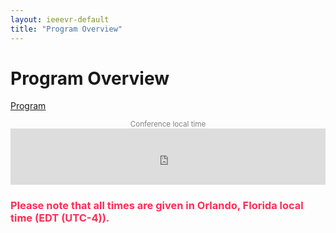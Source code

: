```yaml
---
layout: ieeevr-default
title: "Program Overview"
---
```


<style>
    .styled-table {
        border-collapse: collapse;
        margin: 25px 0;
        font-size: 0.9em;
        font-family: sans-serif;
        /*min-width: 400px;*/
        box-shadow: 0 0 20px rgba(0, 0, 0, 0.15);
        display: table;
    }

    .styled-table thead tr {
        background-color: #F5725E;
        color: #ffffff;
        text-align: left;
    }

    .styled-table th,
    .styled-table td {
        padding: 12px 15px;
    }

    .styled-table tbody tr {
        border-bottom: 1px solid #dddddd;
    }

    .styled-table tbody tr:nth-of-type(even) {
        background-color: #f3f3f3;
    }

    .styled-table tbody tr:last-of-type {
        border-bottom: 2px solid #F5725E;
    }

    .styled-table tbody tr.active-row {
        font-weight: bold;
        color: #F5725E;
    }


    /*************************
 * GRID SCHEDULE LAYOUT from there: https://css-tricks.com/building-a-conference-schedule-with-css-grid/
 *************************/
    @media screen and (min-width:700px) {
        .schedule {
            display: grid;
            grid-gap: 1em;
            grid-template-rows:
                [tracks] auto [time-0830] 0.5fr [time-0900] 0.5fr [time-0930] 0.5fr [time-1000] 0.5fr [time-1030] 0.5fr [time-1100] 0.5fr [time-1130] 0.5fr [time-1200] 0.5fr [time-1230] 0.5fr [time-1300] 0.5fr [time-1330] 0.5fr [time-1400] 0.5fr [time-1430] 0.5fr [time-1500] 0.5fr [time-1530] 0.5fr [time-1600] 0.5fr [time-1630] 0.5fr [time-1700] 0.5fr [time-1730] 0.5fr [time-1800] 0.5fr [time-1830] 0.5fr [time-1900] 0.5fr;
            /* Note 1:
      Use 24hr time for gridline names for simplicity

      Note 2: Use "auto" instead of "0.5fr" for a more compact schedule where height of a slot is not proportional to the session length. Implementing a "compact" shortcode attribute might make sense for this!
      Try 0.5fr for more compact equal rows. I don't quite understand how that works :)
      */

            grid-template-columns:
                [times] 4em [track-1-start] 0.5fr [track-1-end track-2-start] 0.5fr [track-2-end track-3-start] 0.5fr [track-3-end];
        }

        .schedule-sat-25 {
            display: grid;
            grid-gap: 0.3em;
            grid-template-rows:
                [tracks] auto [time-0800] 0.25fr [time-0815] 0.25fr [time-0830] 0.25fr [time-0845] 0.25fr [time-0900] 0.5fr [time-0930] 0.5fr [time-1000] 0.5fr[time-1030] 0.5fr [time-1100] 0.5fr[time-1130] 0.5fr [time-1200] 0.5fr [time-1230] 0.5fr [time-1300] 0.5fr [time-1330] 0.5fr [time-1400] 0.5fr [time-1430] 0.5fr [time-1500] 0.5fr [time-1530] 0.5fr [time-1600] 0.5fr [time-1630] 0.5fr [time-1700] 0.5fr [time-1730] 0.5fr [time-1800] 0.5fr [time-1830] 0.5fr;

            grid-template-columns:
                [times] 3em [track-1-start] 0.1fr[track-1-end track-2-start] 0.1fr[track-2-end track-3-start] 0.1fr[track-3-end track-4-start] 0.1fr
                [track-4-end track-5-start] 0.1fr[track-5-end track-6-start] 0.1fr
                [track-6-end track-7-start] 0.1fr[track-7-end track-8-start] 0.1fr
                [track-8-end];
        }

        .schedule-sun-26 {
            display: grid;
            grid-gap: 0.4em;
            grid-template-rows:
                [tracks] auto [time-0700] auto [time-0800] 0.25fr [time-0815] 0.25fr[time-0830] 0.5fr[time-0900] 0.5fr [time-0930] 0.5fr [time-1000] 0.5fr [time-1030] 0.5fr [time-1100] 0.5fr [time-1130] 0.5fr [time-1200] 0.5fr [time-1230] 0.5fr [time-1300] 0.5fr [time-1330] 0.5fr [time-1400] 0.5fr [time-1430] 0.5fr [time-1500] 0.5fr [time-1530] 0.5fr [time-1600] 0.5fr [time-1630] 0.5fr [time-1700] 0.5fr [time-1730] 0.5fr [time-1800] 0.5fr [time-1830] 0.5fr [time-1900] 0.5fr [time-1930] 0.5fr [time-2000] 0.5fr [time-2030] 0.5fr [time-2100] 0.5fr [time-2130] ;

            grid-template-columns:
                [times] 3em [track-1-start] 0.2fr [track-1-end track-2-start] 0.2fr [track-2-end track-3-start] 0.2fr [track-3-end track-4-start] 0.2fr
                [track-4-end track-5-start] 0.2fr [track-5-end track-6-start] 0.2fr 
                [track-6-end track-7-start] 0.2fr [track-7-end];
        }

        .schedule-mon-27 {
            display: grid;
            grid-gap: 0.3em;
            grid-template-rows:
                [tracks] auto [time-0700] 0.5fr [time-0800] 0.5fr [time-0830] 0.5fr[time-0900] 0.5fr [time-0930] 0.5fr [time-1000] 0.25fr [time-1015] 0.25fr [time-1030] 0.5fr [time-1100] 0.25fr [time-1115] auto [time-1130] auto [time-1145] 0.25fr [time-1200] 0.5fr [time-1230] 0.5fr [time-1300] 0.5fr [time-1330] 0.5fr [time-1400] 0.5fr [time-1430] 0.25fr [time-1445] 0.25fr [time-1500] 0.5fr [time-1530] 0.25fr [time-1545] 0.25fr [time-1600] 0.5fr [time-1630] 0.25fr  [time-1645] 0.25fr [time-1700] auto [time-1730] auto [time-1800] 0.5fr [time-1830] 0.25fr[time-1900] 0.25fr [time-1930] 0.25fr [time-2000];

            grid-template-columns:
                [times] 3em [track-1-start]20% [track-1-end track-2-start]20% [track-2-end track-3-start]20% [track-3-end track-4-start]20%
                [track-4-end track-5-start]10%;
                /* 13% [track-5-end track-6-start]13% 
                [track-6-end track-7-start]13% [track-7-end]; */
        }

        .schedule-tue-28 {
            display: grid;
            grid-gap: 0.3em;
            grid-template-rows:
                [tracks] auto [time-0700] 0.5fr [time-0800] 0.25fr [time-0815] 0.25fr[time-0830] 0.5fr[time-0900] auto [time-0930] 0.5fr [time-1000] auto [time-1015] 0.25fr [time-1030] auto [time-1045] auto [time-1100] 0.25fr [time-1115] 0.25fr [time-1130] auto [time-1145] 0.25fr [time-1200] auto [time-1230] auto 
                [time-1245] 0.25fr [time-1300] 0.5fr [time-1330] 0.5fr [time-1400] auto [time-1430] auto[time-1445] auto [time-1500] 0.25fr [time-1515] 0.25fr [time-1530] 0.25fr[time-1545] auto [time-1600] auto [time-1615] 0.25fr [time-1630] 0.25fr  [time-1645] 0.25fr [time-1700] 0.25fr [time-1730] 0.25fr [time-1800] auto [time-1830] auto [time-1900] auto [time-1930] auto[time-2000] auto [time-2030] auto [time-2100] auto [time-2130] ;

            grid-template-columns:
                [times] 3em [track-1-start]20% [track-1-end track-2-start]20% [track-2-end track-3-start]20% [track-3-end track-4-start]20%
                [track-4-end track-5-start]10%;
                /* 13% [track-5-end track-6-start]13% 
                [track-6-end track-7-start]13% [track-7-end]; */
        }

        .schedule-wed-29 {
            display: grid;
            grid-gap: 0.3em;
            grid-template-rows:
                [tracks] auto [time-0700] 0.5fr [time-0800] 0.25fr [time-0815] 0.25fr [time-0830] 0.5fr [time-0900] 0.5fr [time-0930] 0.25fr [time-0945] 0.25fr [time-1000] 0.5fr[time-1030] 0.25fr [time-1045] 0.25fr [time-1100] 0.5fr[time-1130] 0.5fr [time-1200] 0.5fr [time-1230] 0.25fr 
                [time-1245] 0.25fr
                [time-1300] 0.5fr [time-1330] 0.5fr [time-1400] 0.5fr [time-1430] 0.5fr [time-1500] 0.25fr [time-1515] 0.25fr [time-1530] 0.5fr [time-1600] 0.25fr [time-1615] 0.25fr [time-1630] 0.5fr [time-1700] 0.5fr [time-1730];

            grid-template-columns:
                [times] 3em [track-1-start] 20% [track-1-end track-2-start]20%[track-2-end track-3-start]20%[track-3-end track-4-start]20%
                [track-4-end track-5-start]10%;
        }
    }

    .time-slot {
        grid-column: times;
        text-decoration: none;

    }

    .track-slot {
        display: none;
        /* hidden on small screens and browsers without grid support */
    }

    @supports(display:grid) {
        @media screen and (min-width:700px) {
            .track-slot {
                display: block;
                padding: 10px 5px 5px;
                position: sticky;
                top: 0;
                z-index: 1000;
                background-color: rgba(255, 255, 255, .9);
            }
        }
    }

    /* Small-screen & fallback styles */
    .session {
        margin-bottom: 1em;
    }

    @supports(display:grid) {
        @media screen and (min-width: 700px) {
            .session {
                margin: 0;
            }
        }
    }

    /*************************
 * VISUAL STYLES
 * Design-y stuff not particularly important to the demo
 ************************
    body {
        padding: 50px;
        max-width: 1100px;
        margin: 0 auto;
        line-height: 1.5;
    }
    */

    .session {
        padding: .5em;
        border-radius: 5px;
        font-size: 12px;
        box-shadow:
            rgba(255, 255, 255, .6) 1px 1px 0,
            rgba(0, 0, 0, .3) 4px 4px 0;
    }

    .session-title,
    .session-time,
    .session-track,
    .session-presenter {
        display: block;
    }

    .session-title,
    .time-slot {
        margin: 0;
        font-size: 1em;
    }

    .session-title a {
        color: #fff;
        text-decoration-style: dotted;

        &:hover {
            font-style: italic;
        }

        &:focus {
            outline: 2px dotted rgba(255, 255, 255, .8);
        }
    }

    .track-slot,
    .time-slot {
        font-weight: bold;
        font-size: .8em;
    }

    .track-1 {
        background-color: #F5725E;
        color: #fff;
    }

    .track-2 {
        background-color: #009cb4;
        color: #fff;
    }

    .track-3 {
        background-color: rgb(52, 199, 89);
        color: #fff;
    }

    .track-poster {
        background-color: #c65833;
        color: #fff;
    }

    .track-4 {
        background-color: #fec10d;
        color: #fff;
    }
    
    .track-5 {
        background-color: #53c5ca;
        color: #fff;
    }

    .track-all {
        display: flex;
        justify-content: center;
        align-items: center;
        background: #ccc;
        color: #000;
        box-shadow: none;
    }

    .track-teal {
        background-color: #00aeef;
        color: #fff;
    }

    .track-break {
        background-color: #ddf6ff;
        color: #464646;
    }

    .track-green {
        background-color: rgb(52, 199, 89);
        color: #fff;
    }

    .track-orange {
        background-color: rgb(255, 149, 0);
        color: #fff;
    }

    .track-lunch {
        background-color: #ddf6ff;
        color: #464646;
    }
    /* .track-poster {
    background-color: rgb(255, 230, 153);
    color: #fff;
    } */

    .track-purple {
        background-color: rgb(175, 82, 222);
        color: #fff;
    }

    .track-event {
        background-color: rgb(90, 200, 250);
        color: #fff;
    }

    .track-panel {
        background-color: #fec10d;
        color: #fff;
    }

    .track-keynote {
        /* background-color: rgb(196, 136, 195); */
        background-color: rgb(211, 15, 69);
        color: #fff;
    }

    .track-3dui {
        /* background-color: rgb(88, 86, 214); */
        background-color: rgb(196, 136, 195);
        color: #fff;
    }

    .text {
        max-width: 750px;
        font-size: 18px;
        margin: 0 auto 50px;
    }

    .meta {
        color: #555;
        font-style: italic;
    }

    .meta a {
        color: #555;
    }

    hr {
        margin: 40px 0;
    }


    /* Collapsible */
    input[type='checkbox'] {
        display: none;
    }

    .wrap-collabsible {
        margin: 1.2rem 0;
    }

    .lbl-toggle {
        display: block;
        font-weight: bold;
        /* font-family: monospace; */
        font-size: 1rem;
        text-align: left;
        padding: 0.5rem;
        color: #ffffff;
        background: #F5725E;
        cursor: pointer;
        border-radius: 7px;
        transition: all 0.25s ease-out;
    }

    .lbl-toggle:hover {
        color: #FFF;
    }

    .lbl-toggle::before {
        content: ' ';
        display: inline-block;
        border-top: 5px solid transparent;
        border-bottom: 5px solid transparent;
        border-left: 5px solid currentColor;
        vertical-align: middle;
        margin-right: .7rem;
        transform: translateY(-2px);
        transition: transform .2s ease-out;
    }

    .toggle:checked+.lbl-toggle::before {
        transform: rotate(90deg) translateX(-3px);
    }

    .collapsible-content {
        max-height: 0px;
        overflow: hidden;
        transition: max-height .25s ease-in-out;
    }

    .toggle:checked+.lbl-toggle+.collapsible-content {
        max-height: 2000px;
    }

    .toggle:checked+.lbl-toggle {
        border-bottom-right-radius: 0;
        border-bottom-left-radius: 0;
    }

    .collapsible-content .content-inner {
        background: white;
        /* rgba(0, 105, 255, .2);*/
        border-bottom: 1px solid rgba(0, 105, 255, .45);
        border-bottom-left-radius: 7px;
        border-bottom-right-radius: 7px;
        padding: .5rem 1rem;
    }

    .collapsible-content p {
        margin-bottom: 0;
    }

</style>

<h1>Program Overview</h1>

<a href="http://ieeevr.org/2024/assets/attend/IEEEVR2023_Program.pdf" class="btn btn--info" style="" target="_blank">Program</a> 

<div style="text-align:center;">
        <small><span style="color:gray;">Conference local time</span></small>
        <iframe src="https://www.zeitverschiebung.net/clock-widget-iframe-v2?language=en&size=small&timezone=America%2FNew_York&show=hour_minute" width="100%" height="90" frameborder="0" seamless></iframe>
</div>

<div class="notic--warning">
<h3 style="color: rgb(255, 45, 85);">Please note that all times are given in Orlando, Florida local time (EDT (UTC-4)).</h3>
</div>
<script> /***
<div>
    <div class="wrap-collabsible"> <input id="collapsible1" class="toggle" type="checkbox" checked> <label for="collapsible1" class="lbl-toggle">Saturday, March 25</label>
        <div class="collapsible-content">
            <div class="content-inner">
                <center><strong>Shanghai, China, UTC+8</strong></center>
                <div class="schedule-sat-25" aria-labelledby="schedule-heading">
                    <span class="track-slot" aria-hidden="true" style="grid-column: times; grid-row: tracks;"></span>
                    <span class="track-slot" aria-hidden="true" style="grid-column: track-1; grid-row: tracks;"></span>
                    <span class="track-slot" aria-hidden="true" style="grid-column: track-2; grid-row: tracks;"></span>
                    <span class="track-slot" aria-hidden="true" style="grid-column: track-3; grid-row: tracks;"></span>
                    <span class="track-slot" aria-hidden="true" style="grid-column: track-4; grid-row: tracks;"></span>
                    <span class="track-slot" aria-hidden="true" style="grid-column: track-5; grid-row: tracks;"></span>
                    <span class="track-slot" aria-hidden="true" style="grid-column: track-6; grid-row: tracks;"></span>
                    <span class="track-slot" aria-hidden="true" style="grid-column: track-7; grid-row: tracks;"></span>
                    <span class="track-slot" aria-hidden="true" style="grid-column: track-8; grid-row: tracks;"></span>
                    <p class="time-slot" style="grid-row: time-0800;">8:00</p>
                    <div class="session session-1 track-teal" style="grid-column: track-7-start / track-7-end; grid-row: time-0800 / time-1130;">
                        <h3 class="session-title"><a href="/2024/program/tutorials/#T1">Tutorial [online]: Demystifying Academic Paper Reviews: How to Construct Quality Reviews for Peer-Reviewed Publications</a></h3>
                        <span class="session-time">8:00 - 11:30</span>                        
                    </div>
                    <p class="time-slot" style="grid-row: time-0815;">08:15</p>
                    <div class="session session-2 track-green" style="grid-column: track-2-start / track-2-end; grid-row: time-0815 / time-1330;">
                        <h3 class="session-title"><a href="/2024/program/workshop/#VR4Exergame">Workshop 2 [online]: First Workshop on VR for Exergaming (VR4Exergame)</a></h3>
                        <span class="session-time">8:15 - 13:30</span>
                    </div>
                    <p class="time-slot" style="grid-row: time-0830;">08:30</p>
                    <div class="session session-3 track-green" style="grid-column: track-1-start / track-1-end; grid-row: time-0830 / time-1300;">
                        <h3 class="session-title"><a href="/2024/program/workshop/#MASSXR">Workshop 1 [online]: Multi-modal Affective and Social Behavior Analysis and Synthesis in Extended Reality (MASSXR)</a></h3>
                        <span class="session-time">8:30 - 13:10</span>
                    </div>
                    <div class="session session-4 track-green" style="grid-column: track-4-start / track-4-end; grid-row: time-0830 / time-1130;">
                        <h3 class="session-title"><a href="/2024/program/workshop/#TrainingXR">Workshop 4 [online]: 4th Annual Workshop on 3D Content Creation for Simulated Training in eXtended Reality (TrainingXR)</a></h3>
                        <span class="session-time">8:30 - 11:30</span>
                    </div>
                    <div class="session session-5 track-green" style="grid-column: track-6-start / track-6-end; grid-row: time-0830 / time-1830;">
                        <h3 class="session-title"><a href="/2024/program/workshop/#XRIOS">Workshop 6 [online]: 2nd International Workshop on eXtended Reality for Industrial and Occupational Support (XRIOS)</a></h3>
                        <span class="session-time">8:30 - 18:30</span>
                    </div>
                    <p class="time-slot" style="grid-row: time-0900;">9:00</p>
                    <div class="session session-6 track-green" style="grid-column: track-3-start / track-3-end; grid-row: time-0900 / time-1200;">
                        <h3 class="session-title"><a href="/2024/program/workshop/#KELVAR">Workshop 3 [online]: KELVAR Workshop: K-12+ Embodied Learning through Virtual and Augmented Reality</a></h3>
                        <span class="session-time">9:00 - 12:00</span>
                    </div>
                    <div class="session session-7 track-green" style="grid-column: track-5-start / track-5-end; grid-row: time-0900 / time-1700;">
                        <h3 class="session-title"><a href="/2024/program/workshop/#ENPT-XR">Workshop 5 [online]: Workshop on Emerging Novel Prototyping Techniques for XR (ENPT XR)</a></h3>
                        <span class="session-time">9:00 - 17:00</span>
                    </div>
                    <div class="session session-8 track-orange" style="grid-column: track-8-start / track-8-end; grid-row: time-0845 / time-1230;">
                        <h3 class="session-title"><a href="/2024/program/doctoral-consortium/">Doctoral Consortium</a></h3>
                        <span class="session-time">8:45 - 12:30</span>
                    </div>
                    <p class="time-slot" style="grid-row: time-1000;">10:00</p>
                    <p class="time-slot" style="grid-row: time-1100;">11:00</p>
                    <p class="time-slot" style="grid-row: time-1130;">11:30</p>
                    <p class="time-slot" style="grid-row: time-1200;">12:00</p>
                    <p class="time-slot" style="grid-row: time-1300;">13:00</p>
                    <p class="time-slot" style="grid-row: time-1400;">14:00</p>
                    <div class="session session-9 track-green" style="grid-column: track-2-start / track-2-end; grid-row: time-1400 / time-1700;">
                        <h3 class="session-title"><a href="/2024/program/workshop/#XRHealth">Workshop 7 [online]: 2nd XR Health workshop - XR Technologies for Healthcare and Wellbeing (XR Health)</a></h3>
                        <span class="session-time">14:00 - 17:00</span>
                    </div>
                    <div class="session session-10 track-green" style="grid-column: track-3-start / track-3-end; grid-row: time-1400 / time-1700;">
                        <h3 class="session-title"><a href="/2024/program/workshop/#ReDigiTS">Workshop 8 [hybrid]: 3D Reconstruction| Digital Twinning| and Simulation for Virtual Experiences (ReDigiTS)</a></h3>
                        <span class="session-time">14:00 - 17:00</span>
                    </div>
                    <div class="session session-11 track-orange" style="grid-column: track-8-start / track-8-end; grid-row: time-1400 / time-1730;">
                        <h3 class="session-title"><a href="/2024/program/doctoral-consortium/">Doctoral Consortium</a></h3>
                        <span class="session-time">14:00 - 17:30</span>
                    </div>
                    <p class="time-slot" style="grid-row: time-1500;">15:00</p>
                    <p class="time-slot" style="grid-row: time-1600;">16:00</p>
                    <p class="time-slot" style="grid-row: time-1700;">17:00</p>
                    <div class="session session-12 track-teal" style="grid-column: track-7-start / track-7-end; grid-row: time-1700 / time-1830;">
                        <h3 class="session-title">
                            <a href="/2024/program/tutorials/#T2">
                                Tutorial [online]: Introduction to Building Social Virtual Reality with Ubiq
                            </a>
                        </h3>
                        <span class="session-time">17:00 - 18:30</span>
                    </div>
                    <p class="time-slot" style="grid-row: time-1730;">17:30</p>
                    <p class="time-slot" style="grid-row: time-1800;">18:00</p>
                    <p class="time-slot" style="grid-row: time-1830;">18:30</p>
                </div>
            </div>
        </div>
    </div>
</div>

<div>
    <div class="wrap-collabsible"> <input id="collapsible2" class="toggle" type="checkbox" checked> <label for="collapsible2" class="lbl-toggle">Sunday, March 26</label>
        <div class="collapsible-content">
            <div class="content-inner">
                <center><strong>Shanghai, China, UTC+8</strong></center>
                <div class="schedule-sun-26" aria-labelledby="schedule-heading">
                    <span class="track-slot" aria-hidden="true" style="grid-column: times; grid-row: tracks;"></span>
                    <span class="track-slot" aria-hidden="true" style="grid-column: track-1; grid-row: tracks;"></span>
                    <span class="track-slot" aria-hidden="true" style="grid-column: track-2; grid-row: tracks;"></span>
                    <span class="track-slot" aria-hidden="true" style="grid-column: track-3; grid-row: tracks;"></span>
                    <span class="track-slot" aria-hidden="true" style="grid-column: track-4; grid-row: tracks;"></span>
                    <span class="track-slot" aria-hidden="true" style="grid-column: track-5; grid-row: tracks;"></span>
                    <span class="track-slot" aria-hidden="true" style="grid-column: track-6; grid-row: tracks;"></span>
                    <span class="track-slot" aria-hidden="true" style="grid-column: track-7; grid-row: tracks;"></span>
                    <p class="time-slot" style="grid-row: time-0800;">8:00</p>
                    <div class="session session-1 track-green" style="grid-column: track-3-start / track-3-end; grid-row: time-0800 / time-1330;">
                        <h3 class="session-title"><a href="/2024/program/workshop/#WIVL">Workshop 11 [online]: Workshop on Immersive Visualization Laboratories - Past Present and Future</a></h3>
                        <span class="session-time">8:00 - 13:40</span>
                    </div>
                    <div class="session session-2 track-green" style="grid-column: track-4-start / track-4-end; grid-row: time-0815 / time-1400;">
                        <h3 class="session-title"><a href="/2024/program/workshop/#SecImmeWorld"> Workshop 12 [online]: First Workshop on Security and Privacy for Immersive Virtual Worlds (Secure Immersive Worlds)</a></h3>
                        <span class="session-time">8:15 - 14:00</span>
                    </div>
                    <p class="time-slot" style="grid-row: time-0900;">9:00</p>
                    <div class="session session-3 track-green" style="grid-column: track-1-start / track-1-end; grid-row: time-0900 / time-1200;">
                        <h3 class="session-title"><a href="/2024/program/workshop/#Data4XR">Workshop 9 [hybrid]: Data4XR: Datasets for Developing Intelligent XR Applications</a></h3>
                        <span class="session-time">9:00 - 12:00</span>
                    </div>
                    <div class="session session-4 track-green" style="grid-column: track-2-start / track-2-end; grid-row: time-0900 / time-1200;">
                        <h3 class="session-title"><a href="/2024/program/workshop/#MixReal">Workshop 10 [hybrid]: Mixing Realities: Cross-reality Visualization| Interaction| and Collaboration </a></h3>
                        <span class="session-time">9:00 - 12:00</span>
                    </div>
                    <div class="session session-5 track-green" style="grid-column: track-5-start / track-5-end; grid-row: time-0900 / time-1200;">
                        <h3 class="session-title"><a href="/2024/program/workshop/#EUCHS">Workshop 13 [online]: Enhancing User Comfort| Health| and Safety in VR and AR</a></h3>
                        <span class="session-time">9:00 - 12:00</span>
                    </div>
                    <div class="session session-6 track-green" style="grid-column: track-6-start / track-6-end; grid-row: time-0900 / time-1200;">
                        <h3 class="session-title"><a href="/2024/program/workshop/#WISP">Workshop 14 [online]: Workshop on Immersive Sickness Prevention (WISP)</a></h3>
                        <span class="session-time">9:00 - 12:00</span>
                    </div>
                    <div class="session session-7 track-teal" style="grid-column: track-7-start / track-7-end; grid-row: time-0900 / time-1030;">
                        <h3 class="session-title"><a href="/2024/program/tutorials/#T3">Tutorial [hybrid]: Introduction to Building Digital human with 3D and 4D Face Capture</a></h3>
                        <span class="session-time">9:00 - 10:30</span>
                    </div>
                    <p class="time-slot" style="grid-row: time-1000;">10:00</p>
                    <p class="time-slot" style="grid-row: time-1100;">11:00</p>
                    <div class="session session-8 track-teal" style="grid-column: track-7-start / track-7-end; grid-row: time-1100 / time-1230;">
                        <h3 class="session-title"><a href="/2024/program/tutorials/#T4">Tutorial [online]: Towards Building Automated Non-Rigid Spatially Augmented Reality</a></h3>
                        <span class="session-time">11:00 - 12:30</span>
                    </div>
                    <p class="time-slot" style="grid-row: time-1200;">12:00</p>
                    <p class="time-slot" style="grid-row: time-1300;">13:00</p>
                    <p class="time-slot" style="grid-row: time-1400;">14:00</p>
                    <p class="time-slot" style="grid-row: time-1500;">15:00</p>
                    <div class="session session-9 track-green" style="grid-column: track-1-start / track-1-end; grid-row: time-1400 / time-1630;">
                        <h3 class="session-title"><a href="/2024/program/workshop/#ANIVAE-2024">Workshop 15 [hybrid]: 6th IEEE VR Internal Workshop on Animation in Virtual and Augmented Environments (ANIVAE-2024)</a></h3>
                        <span class="session-time">14:00 - 16:30</span>
                    </div>
                    <div class="session session-10 track-green" style="grid-column: track-2-start / track-2-end; grid-row: time-1400 / time-1600;">
                        <h3 class="session-title"><a href="/2024/program/workshop/#I-Meta">Workshop 16 [hybrid]:  Industrial Metaverse (I-Meta) </a></h3>
                        <span class="session-time">14:00 - 16:00</span>
                    </div>
                    <div class="session session-11 track-green" style="grid-column: track-5-start / track-5-end; grid-row: time-1400 / time-1700;">
                        <h3 class="session-title"><a href="/2024/program/workshop/#ARES">Workshop 17 [online]: ARES - Augmented Reality Enabling Superhuman Sports + Serious Games (2nd Annual Workshop)</a></h3>
                        <span class="session-time">14:00 - 17:00</span>
                    </div>
                    <div class="session session-12 track-green" style="grid-column: track-6-start / track-6-end; grid-row: time-1400 / time-1700;">
                        <h3 class="session-title"><a href="/2024/program/workshop/#OAT"> Workshop 18 [online]: Open Access Tools and libraries for virtual reality (OAT)</a></h3>
                        <span class="session-time">14:00 - 17:00</span>
                    </div>
                    <div class="session session-13 track-teal" style="grid-column: track-7-start / track-7-end; grid-row: time-1400 / time-1730;">
                        <h3 class="session-title"><a href="/2024/program/tutorials/#T5"> Tutorial [hybrid]: Introduction of building XR environments using Omniverse</a></h3>
                        <span class="session-time">14:00 - 17:30</span>
                    </div>
                    <p class="time-slot" style="grid-row: time-1600;">16:00</p>
                    <p class="time-slot" style="grid-row: time-1700;">17:00</p>
                    <p class="time-slot" style="grid-row: time-1800;">18:00</p>
                    <p class="time-slot" style="grid-row: time-1900;">19:00</p>
                    <div class="session session-14 track-5" style="grid-column: track-3-start / track-3-end; grid-row: time-1900 / time-2030;">
                        <h3 class="session-title"> Paper fast forward</h3>
                        <span class="session-time">19:00 - 20:30</span>
                    </div>
                    <div class="session session-14 track-event" style="grid-column: track-1-start / track-1-end; grid-row: time-1900 / time-2100;">
                        <h3 class="session-title"> <a href="/2024/program/exchange-event/">Youth Scholars Exchange Event </a></h3>
                        <span class="session-time">19:00 - 21:00</span>
                        <span class="session-title"><b style="color: white;">Location:</b> Room BEIJING</span>
                    </div>
                    <div class="session session-14 track-event" style="grid-column: track-2-start / track-2-end; grid-row: time-1900 / time-2100;">
                        <h3 class="session-title"> Excellent Students Forum</h3>
                        <span class="session-time">19:00 - 21:00</span>
                        <span class="session-title"><b style="color: white;">Location:</b> Room SHANGHAI</span>
                    </div>
                    <p class="time-slot" style="grid-row: time-2000;">20:00</p>
                    <p class="time-slot" style="grid-row: time-2100;">21:00</p>
                </div>
            </div>
        </div>
    </div>
</div>

<div>
    <div class="wrap-collabsible"> <input id="collapsible3" class="toggle" type="checkbox" checked> <label for="collapsible3" class="lbl-toggle">Monday, March 27</label>
        <div class="collapsible-content">
            <div class="content-inner">
                <center><strong>Shanghai, China, UTC+8</strong></center>
                <div class="schedule-mon-27" aria-labelledby="schedule-heading">
                    <span class="track-slot" aria-hidden="true" style="grid-column: times; grid-row: tracks;"></span>
                    <span class="track-slot" aria-hidden="true" style="grid-column: track-1; grid-row: tracks;"></span>
                    <span class="track-slot" aria-hidden="true" style="grid-column: track-2; grid-row: tracks;"></span>
                    <span class="track-slot" aria-hidden="true" style="grid-column: track-3; grid-row: tracks;"></span>
                    <span class="track-slot" aria-hidden="true" style="grid-column: track-4; grid-row: tracks;"></span>
                    <span class="track-slot" aria-hidden="true" style="grid-column: track-5; grid-row: tracks;"></span>
                    <p class="time-slot" style="grid-row: time-0700;">7:00</p>
                    <p class="time-slot" style="grid-row: time-0800;">8:00</p>
                    <p class="time-slot" style="grid-row: time-0830;">8:30</p>
                    <p class="time-slot" style="grid-row: time-0900;">9:00</p>
                    <p class="time-slot" style="grid-row: time-1000;">10:00</p>
                    <p class="time-slot" style="grid-row: time-1100;">11:00</p>
                    <p class="time-slot" style="grid-row: time-1600;">16:00</p>
                    <p class="time-slot" style="grid-row: time-1200;">12:00</p>
                    <p class="time-slot" style="grid-row: time-1330;">13:30</p>
                    <p class="time-slot" style="grid-row: time-1430;">14:30</p>
                    <p class="time-slot" style="grid-row: time-1445;">14:45</p>
                    <p class="time-slot" style="grid-row: time-1545;">15:45</p>
                    <p class="time-slot" style="grid-row: time-1700;">17:00</p>
                    <p class="time-slot" style="grid-row: time-1800;">18:00</p>
                    <div class="session session-3 track-poster" style="grid-column: track-4-start / track-4-end; grid-row: time-0700 / time-0800;">
                        <h3 class="session-title">Posters & Demos & 3DUI contest [online]</h3>
                        <span class="session-time">7:00 - 8:00</span>
                    </div>
                    <div class="session session-1 track-1" style="grid-column: track-1-start / track-1-end; grid-row: time-0830 / time-0900;">
                        <h3 class="session-title">Opening</h3>
                        <span class="session-time">8:30 - 9:00</span>
                    </div>
                    <div class="session session-3 track-keynote" style="grid-column: track-1-start / track-1-end; grid-row: time-0900 / time-1000;">
                        <h3 class="session-title"><a href="/2024/program/keynote-speakers/#keynote-guo"> Keynote1</a></h3>
                        <span class="session-time">9:00 - 10:00</span>
                    </div>
                    <div class="session session-3 track-break" style="grid-column: track-1-start / track-3-end; grid-row: time-1000 / time-1015;">
                        <h3 class="session-title">break</h3>
                        <span class="session-time">10:00 - 10:15</span>
                    </div>
                    <div class="session session-3 track-1" style="grid-column: track-1-start / track-1-end; grid-row: time-1015 / time-1115;">
                    <h3 class="session-title"><a href="/2024/program/papers/#S1"> Paper Session1 Tracking</a></h3>
                        <span class="session-time">10:15 - 11:15</span>
                    </div>
                    <div class="session session-3 track-3" style="grid-column: track-3-start / track-3-end; grid-row: time-1015 / time-1115;">
                    <h3 class="session-title"><a href="/2024/program/papers/#S3">Paper Session3 Agents</a></h3>
                        <span class="session-time">10:15 - 11:15</span>
                    </div>
                    <div class="session session-3 track-2" style="grid-column: track-2-start / track-2-end; grid-row: time-1015 / time-1115;">
                        <h3 class="session-title"><a href="/2024/program/papers/#S2">Paper Session2 Collaboration</a></h3>
                        <span class="session-time">10:15 - 11:15</span>
                    </div>
                    <div class="session session-3 track-event" style="grid-column: track-5-start / track-5-end; grid-row: time-1000 / time-1700;">
                        <h3 class="session-title"><a href="/2024/program/social-events/#industry-forum">Industry Forum</a></h3>
                        <span class="session-time">10:00 - 17:00</span>
                    </div>
                    <div class="session session-3 track-5" style="grid-column: track-1-start / track-3-end; grid-row: time-1115 / time-1200;">
                        <h3 class="session-title"><a>Posters & Demos & 3DUI Contest fast forward: session 1</a></h3>
                        <span class="session-time">11:15 - 12:00</span>
                    </div>
                    <div class="session session-3 track-lunch" style="grid-column: track-1-start / track-3-end; grid-row: time-1200 / time-1330;">
                        <h3 class="session-title">lunch</h3>
                        <span class="session-time">12:00 - 13:30</span>
                    </div>
                    <div class="session session-3 track-3dui" style="grid-column: track-4-start / track-4-end; grid-row: time-1000 / time-1200;">
                        <h3 class="session-title">Exhibition</h3><br>
                        <span class="session-time">10:00 - 12:00</span>
                    </div>
                    <div class="session session-3 track-poster" style="grid-column: track-4-start / track-4-end; grid-row: time-1200 / time-1330;">
                        <h3 class="session-title">Exhibition</h3><br>
                        <h3 class="session-title">Posters</h3>
                        <br>
                        <h3 class="session-title"><a href="/2023/program/demos/">Research Demos</a></h3>
                        <br>
                        <h3 class="session-title"><a href="/2023/program/3dui-contest/">3DUI Contest</a></h3>
                        <br>
                        <h3 class="session-title">Videos</h3>
                        <span class="session-time">12:00 - 13:30</span>
                    </div>
                    <div class="session session-3 track-3dui" style="grid-column: track-4-start / track-4-end; grid-row: time-1330 / time-1700;">
                        <h3 class="session-title">Exhibition</h3><br>
                        <span class="session-time">13:30 - 17:00</span>
                    </div>
                    <div class="session session-3 track-panel" style="grid-column: track-1-start / track-1-end; grid-row: time-1330 / time-1430;">
                        <h3 class="session-title"><a href="/2023/program/panels/#P1">Panel 1: Advancing Interactions in XR: Exploring New Input Technologies for the Metaverse</a></h3>
                        <span class="session-time">13:30 - 14:30</span>
                    </div>
                    <div class="session session-3 track-2" style="grid-column: track-2-start / track-2-end; grid-row: time-1330 / time-1430;">
                        <h3 class="session-title"><a href="/2023/program/papers/#S4">Paper Session4 Locomotion 1</a></h3>
                        <span class="session-time">13:30 - 14:30</span>
                    </div>
                    <div class="session session-3 track-3" style="grid-column: track-3-start / track-3-end; grid-row: time-1330 / time-1430;">
                        <h3 class="session-title"><a href="/2023/program/papers/#S5">Paper Session5 Audio</a></h3>
                        <span class="session-time">13:30 - 14:30</span>
                    </div>
                    <div class="session session-3 track-break" style="grid-column: track-1-start / track-3-end; grid-row: time-1430 / time-1445;">
                        <h3 class="session-title">break</h3>
                        <span class="session-time">14:30 - 14:45</span>
                    </div>
                    <div class="session session-3 track-1" style="grid-column: track-1-start / track-1-end; grid-row: time-1445 / time-1545;">
                        <h3 class="session-title"><a href="/2023/program/papers/#S6">Paper Session6 Rendering 1</a></h3>
                        <span class="session-time">14:45 - 15:45</span>
                    </div>
                    <div class="session session-3 track-2" style="grid-column: track-2-start / track-2-end; grid-row: time-1445 / time-1545;">
                        <h3 class="session-title"><a href="/2023/program/papers/#S7">Paper Session7 Cybersickness and SocialEmotional</a></h3>
                        <span class="session-time">14:45 - 15:45</span>
                    </div>
                    <div class="session session-3 track-break" style="grid-column: track-1-start / track-3-end; grid-row: time-1545 / time-1600;">
                        <h3 class="session-title">break</h3>
                        <span class="session-time">15:45 - 16:00</span>
                    </div>
                    <div class="session session-3 track-1" style="grid-column: track-1-start / track-1-end; grid-row: time-1600 / time-1700;">
                        <h3 class="session-title"><a href="/2023/program/papers/#S8">Paper Session8 360Video and Applications</a></h3>
                        <span class="session-time">16:00 - 17:00</span>
                    </div>
                    <div class="session session-3 track-2" style="grid-column: track-2-start / track-2-end; grid-row: time-1600 / time-1700;">
                        <h3 class="session-title"><a href="/2023/program/papers/#S9">Paper Session9 Lomocation 2</a></h3>
                        <span class="session-time">16:00 - 17:00</span>
                    </div>
                    <div class="session session-3 track-3" style="grid-column: track-3-start / track-3-end; grid-row: time-1600 / time-1700;">
                        <h3 class="session-title"><a href="/2023/program/papers/#S10">Paper Session10 Rendering 2</a></h3>
                        <span class="session-time">16:00 - 17:00</span>
                    </div>
                    <div class="session session-3 track-poster" style="grid-column: track-4-start / track-4-end; grid-row: time-1700 / time-1800;">
                        <h3 class="session-title">Posters & Demos & 3DUI contest [online]</h3>
                        <span class="session-time">17:00 - 18:00</span>
                    </div>
                    <div class="session session-3 track-event" style="grid-column: track-1-start / track-5-end; grid-row: time-1800 / time-2000;">
                        <h3 class="session-title"><a href="/2023/program/social-events/#reception">Reception</a></h3>
                        <span class="session-time">17:30 - 21:30</span>
                    </div>
                    <p class="time-slot" style="grid-row: time-2000;">22:00</p>
                </div>
            </div>
        </div>
    </div>
</div>

<div>
    <div class="wrap-collabsible"> <input id="collapsible28" class="toggle" type="checkbox" checked> <label for="collapsible28" class="lbl-toggle">Tuesday, March 28</label>
        <div class="collapsible-content">
            <div class="content-inner">
                <center><strong>Shanghai, China, UTC+8</strong></center>
                <div class="schedule-tue-28" aria-labelledby="schedule-heading">
                    <span class="track-slot" aria-hidden="true" style="grid-column: times; grid-row: tracks;"></span>
                    <span class="track-slot" aria-hidden="true" style="grid-column: track-1; grid-row: tracks;"></span>
                    <span class="track-slot" aria-hidden="true" style="grid-column: track-2; grid-row: tracks;"></span>
                    <span class="track-slot" aria-hidden="true" style="grid-column: track-3; grid-row: tracks;"></span>
                    <span class="track-slot" aria-hidden="true" style="grid-column: track-4; grid-row: tracks;"></span>
                    <span class="track-slot" aria-hidden="true" style="grid-column: track-5; grid-row: tracks;"></span>
                    <p class="time-slot" style="grid-row: time-0700;">07:00</p>
                    <p class="time-slot" style="grid-row: time-0800;">08:00</p>
                    <p class="time-slot" style="grid-row: time-0830;">08:30</p>
                    <div class="session session-3 track-poster" style="grid-column: track-4-start / track-4-end; grid-row: time-0700 / time-0800;">
                        <h3 class="session-title">Posters & Demos & 3DUI contest [online]</h3>
                        <span class="session-time">7:00 - 8:00</span>
                    </div>
                    <div class="session session-1 track-1" style="grid-column: track-1-start / track-1-end; grid-row: time-0830 / time-0930;">
                        <h3 class="session-title"><a href="/2024/program/papers/#S11">Paper Session11 Gaze, Haptics, and Foveated Rendering</a></h3>
                        <span class="session-time">8:30 - 9:30</span>
                    </div>
                    <div class="session session-2 track-2" style="grid-column: track-2-start / track-2-end; grid-row: time-0830 / time-0930;">
                        <h3 class="session-title"><a href="/2024/program/papers/#S12">Paper Session12 Cybersickness 1</a></h3>
                        <span class="session-time">8:30 - 9:30</span>
                    </div>
                    <div class="session session-17 track-3" style="grid-column: track-3-start / track-3-end; grid-row: time-0830 / time-0930;">
                        <h3 class="session-title"><a  href="/2024/program/papers/#S13">Paper Session13 Interaction 1</a></h3>
                        <span class="session-time">8:30 - 9:30</span>
                    </div>
                    <div class="session session-2 track-event" style="grid-column: track-5-start / track-5-end; grid-row: time-0830 / time-1700;">
                        <h3 class="session-title"><a href="/2024/program/social-events/#industry-forum">Industry Forum</a></h3>
                        <span class="session-time">8:30 - 17:00</span>
                    </div>
                    <p class="time-slot" style="grid-row: time-0900;">09:00</p>
                    <div class="session session-4 track-panel" style="grid-column: track-1-start / track-1-end; grid-row: time-0930 / time-1045;">
                        <h3 class="session-title"><a href="/2024/program/panels/#PP">Plenary Panel: Revisiting what is real about VR</a></h3>
                        <span class="session-time">9:30 - 10:45</span>
                    </div>
                    <p class="time-slot" style="grid-row: time-1000;">10:00</p>
                    <div class="session session-4 track-break" style="grid-column: track-1-start / track-3-end; grid-row: time-1045 / time-1100;">
                        <h3 class="session-title">break</h3>
                        <span class="session-time">10:45 - 11:00</span>
                    </div>
                    <p class="time-slot" style="grid-row: time-1100;">11:00</p>
                    <div class="session session-5 track-keynote" style="grid-column: track-1-start / track-1-end; grid-row: time-1100 / time-1200;">
                        <h3 class="session-title"><a href="/2024/program/keynote-speakers/#keynote-gao">Keynote2</a></h3>
                        <span class="session-time">11:00 - 12:00</span>
                    </div>
                    <p class="time-slot" style="grid-row: time-1200;">12:00</p>
                    <div class="session session-8 track-5" style="grid-column: track-1-start / track-3-end; grid-row: time-1200 / time-1230;">
                        <h3 class="session-title"><a>Posters & Demos & 3DUI Contest fast forward: session 2</a></h3>
                        <span class="session-time">12:00 - 12:30</span>
                    </div>
                    <div class="session session-9 track-lunch" style="grid-column: track-1-start / track-3-end; grid-row: time-1230 / time-1400;">
                        <h3 class="session-title">lunch</h3>
                        <span class="session-time">12:30 - 14:00</span>
                    </div>
                    <p class="time-slot" style="grid-row: time-1230;">12:30</p>
                    <p class="time-slot" style="grid-row: time-1400;">14:00</p>
                    <div class="session session-10 track-3dui" style="grid-column: track-4-start / track-4-end; grid-row: time-0830 / time-1230;">
                        <h3 class="session-title">Exhibition</h3><br>
                        <span class="session-time">08:30 - 12:30</span>
                    </div>
                    <div class="session session-10 track-poster" style="grid-column: track-4-start / track-4-end; grid-row: time-1230 / time-1400;">
                        <h3 class="session-title">Exhibition</h3><br>
                        <h3 class="session-title">Posters</h3>
                        <br>
                        <h3 class="session-title"><a href="/2024/program/demos/">Research Demos</a></h3>
                        <br>
                        <h3 class="session-title"><a href="/2024/program/3dui-contest/">3DUI Contest</a></h3>
                        <br>
                        <h3 class="session-title">Videos</h3>
                        <span class="session-time">12:30 - 14:00</span>
                    </div>
                    <div class="session session-10 track-3dui" style="grid-column: track-4-start / track-4-end; grid-row: time-1400 / time-1730;">
                        <h3 class="session-title">Exhibition</h3><br>
                        <span class="session-time">14:00 - 17:30</span>
                    </div> 
                    <div class="session session-16 track-panel" style="grid-column: track-1-start / track-1-end; grid-row: time-1400 / time-1500;">
                        <h3 class="session-title"><a href="/2024/program/panels/#P2">Panel 2: Can a visual design and game approach for VR increase engagement with health issues?</a></h3>
                        <span class="session-time">14:00 - 15:00</span>
                    </div>
                    <div class="session session-14 track-2" style="grid-column: track-2-start / track-2-end; grid-row: time-1400 / time-1500;">
                        <h3 class="session-title"><a href="/2024/program/papers/#S14">Paper Session14 Gaze</a></h3>
                        <span class="session-time">14:00 - 15:00</span>
                    </div>
                    <div class="session session-14 track-3" style="grid-column: track-3-start / track-3-end; grid-row: time-1400 / time-1500;">
                        <h3 class="session-title"><a href="/2024/program/papers/#S15">Paper Session15 Interaction 2</a></h3>
                        <span class="session-time">14:00 - 15:00</span>
                    </div>
                    <p class="time-slot" style="grid-row: time-1500;">15:00</p>
                    <p class="time-slot" style="grid-row: time-1515;">15:15</p>
                    <div class="session session-15 track-break" style="grid-column: track-1-start / track-3-end; grid-row: time-1500 / time-1515;">
                        <h3 class="session-title">break</h3>
                        <span class="session-time">15:00 - 15:15</span>
                    </div>
                    <div class="session session-14 track-1" style="grid-column: track-1-start / track-1-end; grid-row: time-1515 / time-1615;">
                        <h3 class="session-title"><a href="/2024/program/papers/#S16">Paper Session16 Accessibility and Applications</a></h3>
                        <span class="session-time">15:15 - 16:15</span>
                    </div>
                    <div class="session session-17 track-2" style="grid-column: track-2-start / track-2-end; grid-row: time-1515 / time-1615;">
                        <h3 class="session-title"><a  href="/2024/program/papers/#S17">Paper Session17 Displays</a></h3>
                        <span class="session-time">15:15 - 16:15</span>
                    </div>
                    <p class="time-slot" style="grid-row: time-1615;">16:15</p>
                    <div class="session session-15 track-break" style="grid-column: track-1-start / track-3-end; grid-row: time-1615 / time-1630;">
                        <h3 class="session-title">break</h3>
                        <span class="session-time">16:15 - 16:30</span>
                    </div>
                    <p class="time-slot" style="grid-row: time-1630;">16:30</p>
                    <p class="time-slot" style="grid-row: time-1700;">17:00</p>
                    <p class="time-slot" style="grid-row: time-1730;">17:30</p>
                    <div class="session session-19 track-break" style="grid-column: track-1-start / track-1-end; grid-row: time-1700 / time-1800;">
                        <h3 class="session-title">Set up for Banquet</h3>
                        <span class="session-time">17:00 - 18:00</span>
                    </div>
                     <div class="session session-19 track-break" style="grid-column: track-5-start / track-5-end; grid-row: time-1700 / time-1800;">
                        <h3 class="session-title">Set up for Banquet</h3>
                        <span class="session-time">17:00 - 18:00</span>
                    </div>
                    <div class="session session-19 track-2" style="grid-column: track-2-start / track-2-end; grid-row: time-1630 / time-1730;">
                        <h3 class="session-title"><a href="/2024/program/papers/#S18">Paper Session18 Medical</a></h3>
                        <span class="session-time">16:30 - 17:30</span>
                    </div>
                    <div class="session session-19 track-3" style="grid-column: track-3-start / track-3-end; grid-row: time-1630 / time-1730;">
                        <h3 class="session-title"><a href="/2024/program/papers/#S19">Paper Session19 Haptics</a></h3>
                        <span class="session-time">16:30 - 17:30</span>
                    </div>
                    <div class="session session-3 track-poster" style="grid-column: track-4-start / track-4-end; grid-row: time-1730 / time-1800;">
                        <h3 class="session-title">Posters & Demos & 3DUI contest [online]</h3>
                        <span class="session-time">17:00 - 18:00</span>
                    </div>
                    <p class="time-slot" style="grid-row: time-1800;">18:00</p>
                    <div class="session session-3 track-event" style="grid-column: track-1-start / track-5-end; grid-row: time-1800 / time-2030;">
                        <h3 class="session-title"><a href="/2024/program/social-events/#banquet">Banquet</a> & VGTC Award Announcement & <a href="/2024/program/keynote-speakers/#keynote-lin">Keynote3</a></h3>
                        <span class="session-time">18:00 - 20:30</span>
                    </div>
                    <p class="time-slot" style="grid-row: time-2000;">20:00</p>
                </div>
            </div>
        </div>
    </div>
</div>

<div>
    <div class="wrap-collabsible"> <input id="collapsible29" class="toggle" type="checkbox" checked> <label for="collapsible29" class="lbl-toggle">Wednesday, March 29</label>
        <div class="collapsible-content">
            <div class="content-inner">
                <center><strong>Shanghai, China, UTC+8</strong></center>
                <div class="schedule-wed-29" aria-labelledby="schedule-heading">
                    <span class="track-slot" aria-hidden="true" style="grid-column: times; grid-row: tracks;"></span>
                    <span class="track-slot" aria-hidden="true" style="grid-column: track-1; grid-row: tracks;"></span>
                    <span class="track-slot" aria-hidden="true" style="grid-column: track-2; grid-row: tracks;"></span>
                    <span class="track-slot" aria-hidden="true" style="grid-column: track-3; grid-row: tracks;"></span>
                    <span class="track-slot" aria-hidden="true" style="grid-column: track-4; grid-row: tracks;"></span>
                    <span class="track-slot" aria-hidden="true" style="grid-column: track-5; grid-row: tracks;"></span>
                    <span class="track-slot" aria-hidden="true" style="grid-column: track-6; grid-row: tracks;"></span>
                    <span class="track-slot" aria-hidden="true" style="grid-column: track-7; grid-row: tracks;"></span>
                    <p class="time-slot" style="grid-row: time-0700;">07:00</p>
                    <div class="session session-3 track-poster" style="grid-column: track-4-start / track-4-end; grid-row: time-0700 / time-0800;">
                        <h3 class="session-title">Posters & Demos & 3DUI contest [online]</h3>
                        <span class="session-time">07:00 - 08:00</span>
                    </div>
                    <p class="time-slot" style="grid-row: time-0800;">08:00</p>
                    <p class="time-slot" style="grid-row: time-0830;">08:30</p>
                    <div class="session session-1 track-1" style="grid-column: track-1-start / track-1-end; grid-row: time-0830 / time-0930;">
                        <h3 class="session-title"><a href="/2024/program/papers/#S20">Paper Session20 SocialEmotional</a></h3>
                        <span class="session-time">8:30 - 9:30</span>
                    </div>
                    <div class="session session-2 track-2" style="grid-column: track-2-start / track-2-end; grid-row: time-0830 / time-0930;">
                        <h3 class="session-title"><a href="/2024/program/papers/#S21">Paper Session21 Perception 1</a></h3>
                        <span class="session-time">8:30 - 9:30</span>
                    </div>
                    <div class="session session-3 track-panel" style="grid-column: track-3-start / track-3-end; grid-row: time-0830 / time-0930;">
                        <h3 class="session-title"><a href="/2024/program/panels/#P4">Panel 3 [online]: Standards for Virtual Reality</a></h3>
                        <span class="session-time">8:30 - 9:30</span>
                    </div>
                    <p class="time-slot" style="grid-row: time-0930;">09:30</p>
                    <div class="session session-4 track-break" style="grid-column: track-1-start / track-3-end; grid-row: time-0930 / time-0945;">
                        <h3 class="session-title">break</h3>
                        <span class="session-time">9:30 - 9:45</span>
                    </div>
                    <p class="time-slot" style="grid-row: time-0945;">09:45</p>
                    <div class="session session-5 track-keynote" style="grid-column: track-1-start / track-1-end; grid-row: time-0945 / time-1045;">
                        <h3 class="session-title"><a href="/2024/program/keynote-speakers/#keynote-shum">Keynote4</a></h3>
                        <span class="session-time">09:45 - 10:45</span>
                    </div>
                    <p class="time-slot" style="grid-row: time-1045;">10:45</p>
                    <div class="session session-4 track-break" style="grid-column: track-1-start / track-3-end; grid-row: time-1045 / time-1100;">
                        <h3 class="session-title">break</h3>
                        <span class="session-time">10:45 - 11:00</span>
                    </div>
                    <p class="time-slot" style="grid-row: time-1100;">11:00</p>
                    <div class="session session-5 track-1" style="grid-column: track-1-start / track-1-end; grid-row: time-1100 / time-1200;">
                        <h3 class="session-title"><a href="/2024/program/papers/#S22">Paper Session22 Multimodal and Haptics</a></h3>
                        <span class="session-time">11:00 - 12:00</span>
                    </div>
                    <div class="session session-6 track-2" style="grid-column: track-2-start / track-2-end; grid-row: time-1100 / time-1200;">
                        <h3 class="session-title"><a href="/2024/program/papers/#S23">Paper Session23 Gestures and Interaction</a></h3>
                        <span class="session-time">11:00 - 12:00</span>
                    </div>
                    <div class="session session-7 track-3" style="grid-column: track-3-start / track-3-end; grid-row: time-1100 / time-1200;">
                        <h3 class="session-title"><a href="/2024/program/papers/#S24">Paper Session24 Education and Medical</a></h3>
                        <span class="session-time">11:00 - 12:00</span>
                    </div>
                    <p class="time-slot" style="grid-row: time-1200;">12:00</p>
                    <div class="session session-8 track-5" style="grid-column: track-1-start / track-3-end; grid-row: time-1200 / time-1230;">
                        <h3 class="session-title"><a>Posters & Demos & 3DUI Contest fast forward: session 3</a></h3>
                        <span class="session-time">12:00 - 12:30</span>
                    </div>
                    <p class="time-slot" style="grid-row: time-1230;">12:30</p>
                    <div class="session session-4 track-break" style="grid-column: track-1-start / track-3-end; grid-row: time-1230 / time-1400;">
                        <h3 class="session-title">lunch</h3>
                        <span class="session-time">12:30 - 14:00</span>
                    </div>
                    <div class="session session-10 track-3dui" style="grid-column: track-4-start / track-4-end; grid-row: time-0830 / time-1230;">
                        <h3 class="session-title">Exhibition</h3><br>
                        <span class="session-time">08:30 - 12:30</span>
                    </div>
                    <div class="session session-10 track-poster" style="grid-column: track-4-start / track-4-end; grid-row: time-1230 / time-1400;">
                        <h3 class="session-title">Exhibition</h3><br>
                        <h3 class="session-title">Posters</h3>
                        <br>
                        <h3 class="session-title"><a href="/2024/program/demos/">Research Demos</a></h3>
                        <br>
                        <h3 class="session-title"><a href="/2024/program/3dui-contest/">3DUI Contest</a></h3>
                        <br>
                        <h3 class="session-title"><a href="/2024/program/videos/">Videos</a></h3>
                        <span class="session-time">12:30 - 14:00</span>
                    </div>
                    <div class="session session-10 track-3dui" style="grid-column: track-4-start / track-4-end; grid-row: time-1400 / time-1615;">
                        <h3 class="session-title">Exhibition</h3><br>
                        <span class="session-time">14:00 - 16:15</span>
                    </div>
                    <p class="time-slot" style="grid-row: time-1400;">14:00</p>
                    <div class="session session-14 track-panel" style="grid-column: track-1-start / track-1-end; grid-row: time-1400 / time-1500;">
                        <h3 class="session-title"><a href="/2024/program/panels/#P4">Panel 4: Challenges and Opportunities of XR Applications for High-Risk Incidents</a></h3>
                        <span class="session-time">14:00 - 15:00</span>
                    </div>
                    <div class="session session-14 track-2" style="grid-column: track-2-start / track-2-end; grid-row: time-1400 / time-1500;">
                        <h3 class="session-title"><a href="/2024/program/papers/#S25">Paper Session25 Displays and Haptics</a></h3>
                        <span class="session-time">14:00 - 15:00</span>
                    </div>
                    <div class="session session-14 track-3" style="grid-column: track-3-start / track-3-end; grid-row: time-1400 / time-1500;">
                        <h3 class="session-title"><a href="/2024/program/papers/#S26">Paper Session26 Agents and Perception</a></h3>
                        <span class="session-time">14:00 - 15:00</span>
                    </div>
                    <p class="time-slot" style="grid-row: time-1500;">15:00</p>
                    <div class="session session-15 track-break" style="grid-column: track-1-start / track-3-end; grid-row: time-1500 / time-1515;">
                        <h3 class="session-title">break</h3>
                        <span class="session-time">15:00 - 15:15</span>
                    </div>
                    <p class="time-slot" style="grid-row: time-1515;">15:15</p>
                    <div class="session session-16 track-1" style="grid-column: track-1-start / track-1-end; grid-row: time-1515 / time-1615;">
                        <h3 class="session-title"><a href="/2024/program/papers/#S27">Paper Session27 Perception 2</a></h3>
                        <span class="session-time">15:15 - 16:15</span>
                    </div>
                    <div class="session session-17 track-2" style="grid-column: track-2-start / track-2-end; grid-row: time-1515 / time-1615;">
                        <h3 class="session-title"><a href="/2024/program/papers/#S28">Paper Session28 InfoVis and TextEntry</a></h3>
                        <span class="session-time">15:15 - 16:15</span>
                    </div>
                    <p class="time-slot" style="grid-row: time-1615;">16:15</p>
                    <div class="session session-18 track-break" style="grid-column: track-1-start / track-3-end; grid-row: time-1615 / time-1700;">
                        <h3 class="session-title">break</h3>
                        <span class="session-time">16:15 - 17:00</span>
                    </div>
                    <div class="session session-3 track-poster" style="grid-column: track-4-start / track-4-end; grid-row: time-1615 / time-1700;">
                        <h3 class="session-title">Posters & Demos & 3DUI contest [online]</h3>
                        <span class="session-time">16:15 - 17:00</span>
                    </div>
                    <div class="session session-19 track-1" style="grid-column: track-1-start / track-1-end; grid-row: time-1700 / time-1730;">
                        <h3 class="session-title"><a>Closing & Awards</a></h3>
                        <span class="session-time">17:00 - 17:30</span>
                    </div>
                    <p class="time-slot" style="grid-row: time-1700;">17:00</p>                   
                </div>
            </div>
        </div>
    </div>
</div>
***/ </script>

